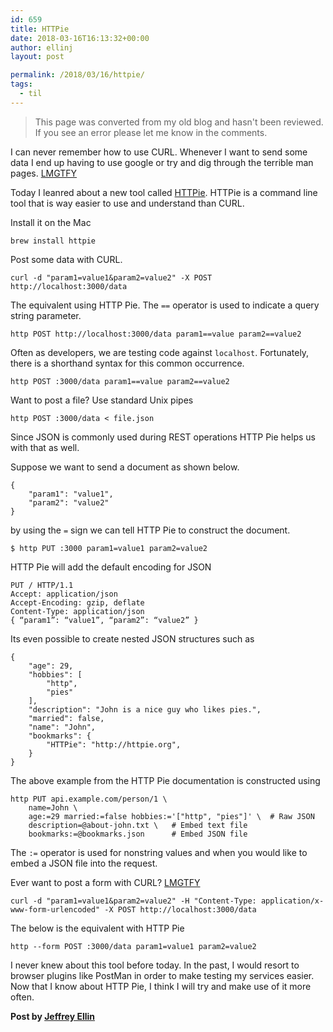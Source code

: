 ```yaml
---
id: 659
title: HTTPie
date: 2018-03-16T16:13:32+00:00
author: ellinj
layout: post

permalink: /2018/03/16/httpie/
tags:
  - til
---
```


>This page was converted from my old blog and hasn't been reviewed. If you see an error please let me know in the comments.


I can never remember how to use CURL. Whenever I want to send some data I end up having to use google or try and dig through the terrible man pages. [LMGTFY](http://lmgtfy.com/?q=https%3A%2F%2Fgist.github.com%2Fsubfuzion%2F08c5d85437d5d4f00e58)

Today I leanred about a new tool called [HTTPie](https://github.com/jakubroztocil/httpie). HTTPie is a command line tool that is way easier to use and understand than CURL.

Install it on the Mac

    brew install httpie

Post some data with CURL.

    curl -d "param1=value1&param2=value2" -X POST http://localhost:3000/data

The equivalent using HTTP Pie. The `==` operator is used to indicate a query string parameter.

    http POST http://localhost:3000/data param1==value param2==value2

Often as developers, we are testing code against `localhost`. Fortunately, there is a shorthand syntax for this common occurrence.

    http POST :3000/data param1==value param2==value2

Want to post a file? Use standard Unix pipes

    http POST :3000/data < file.json

Since JSON is commonly used during REST operations HTTP Pie helps us with that as well.

Suppose we want to send a document as shown below.

    {
        "param1": "value1",
        "param2": "value2"
    }

by using the `=` sign we can tell HTTP Pie to construct the document.

    $ http PUT :3000 param1=value1 param2=value2

HTTP Pie will add the default encoding for JSON

    PUT / HTTP/1.1
    Accept: application/json
    Accept-Encoding: gzip, deflate
    Content-Type: application/json
    { “param1”: “value1”, “param2”: “value2” }

Its even possible to create nested JSON structures such as

    {
        "age": 29,
        "hobbies": [
            "http",
            "pies"
        ],
        "description": "John is a nice guy who likes pies.",
        "married": false,
        "name": "John",
        "bookmarks": {
            "HTTPie": "http://httpie.org",
        }
    }
    

The above example from the HTTP Pie documentation is constructed using

    http PUT api.example.com/person/1 \
        name=John \
        age:=29 married:=false hobbies:='["http", "pies"]' \  # Raw JSON
        description=@about-john.txt \   # Embed text file
        bookmarks:=@bookmarks.json      # Embed JSON file
    

The `:=` operator is used for nonstring values and when you would like to embed a JSON file into the request.

Ever want to post a form with CURL? [LMGTFY](http://lmgtfy.com/?q=post+form+using+curl)

    curl -d "param1=value1&param2=value2" -H "Content-Type: application/x-www-form-urlencoded" -X POST http://localhost:3000/data
    

The below is the equivalent with HTTP Pie

    http --form POST :3000/data param1=value1 param2=value2
    

I never knew about this tool before today. In the past, I would resort to browser plugins like PostMan in order to make testing my services easier. Now that I know about HTTP Pie, I think I will try and make use of it more often.

**Post by [Jeffrey Ellin](https://www.ellin.com/)**